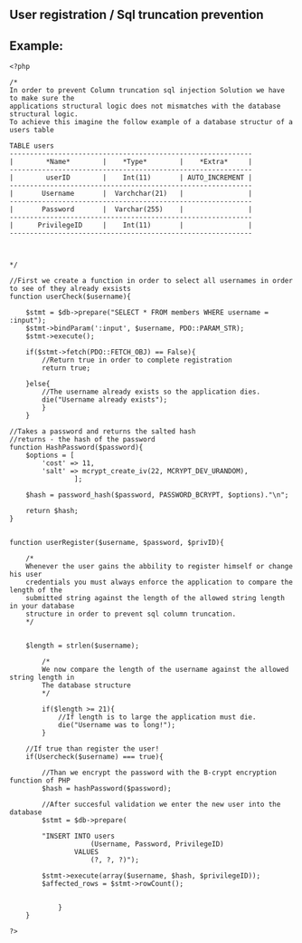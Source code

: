 
User registration / Sql truncation prevention
-------

## Example:

   	<?php

	/*
	In order to prevent Column truncation sql injection Solution we have to make sure the
	applications structural logic does not mismatches with the database structural logic.
	To achieve this imagine the follow example of a database structur of a users table
	
	TABLE users
	------------------------------------------------------------
	|	     *Name* 	   |	*Type* 		  |    *Extra*     |
	------------------------------------------------------------
	|        userID	       |    Int(11)       | AUTO_INCREMENT |
	------------------------------------------------------------
	|       Username  	   |  Varchchar(21)   |  			   |
	------------------------------------------------------------
	|       Password       |  Varchar(255)    |				   |
	------------------------------------------------------------
	|      PrivilegeID     |    Int(11)       | 			   |
	------------------------------------------------------------

	

	*/
	
	//First we create a function in order to select all usernames in order to see of they already exsists
	function userCheck($username){
			
		$stmt = $db->prepare("SELECT * FROM members WHERE username = :input");
		$stmt->bindParam(':input', $username, PDO::PARAM_STR);
		$stmt->execute();
			
		if($stmt->fetch(PDO::FETCH_OBJ) == False){ 
			//Return true in order to complete registration
			return true;
			
		}else{
			//The username already exists so the application dies.
			die("Username already exists");
			}
		}
		
	//Takes a password and returns the salted hash
	//returns - the hash of the password
	function HashPassword($password){
		$options = [
    		'cost' => 11,
    		'salt' => mcrypt_create_iv(22, MCRYPT_DEV_URANDOM),
					];
		
		$hash =	password_hash($password, PASSWORD_BCRYPT, $options)."\n";
	
		return $hash;
	}
	
	
	function userRegister($username, $password, $privID){
		
		/*
		Whenever the user gains the abbility to register himself or change his user
		credentials you must always enforce the application to compare the length of the
		submitted string against the length of the allowed string length in your database
		structure in order to prevent sql column truncation.
		*/
		
		
		$length = strlen($username);
			
			/*
			We now compare the length of the username against the allowed string length in
			The database structure
			*/
			
			if($length >= 21){
				//If length is to large the application must die.
				die("Username was to long!");	
			}
			
		//If true than register the user!		
		if(Usercheck($username) === true){
			
			//Than we encrypt the password with the B-crypt encryption function of PHP
			$hash = hashPassword($password);
			
			//After succesful validation we enter the new user into the database
			$stmt = $db->prepare(
		
			"INSERT INTO users 
						(Username, Password, PrivilegeID)
					VALUES 
						(?, ?, ?)");
					
			$stmt->execute(array($username, $hash, $privilegeID));
			$affected_rows = $stmt->rowCount();
		
								
				}
		}	
	
	?>

